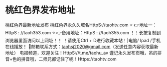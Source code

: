 # 桃红色界发布地址
桃红色界最新地址发布 桃红色界永久久域名HttpS://taohtv.com ⭐️ 👉地址一：HttpS : //taoh353.com ⭐️ 👉备用地址：HttpS : //taoh355.com ！️！️长按复制到浏览器里面访问以上网址！️！️ ！️请使用Ctrl + D进行收藏本站！|电脑/ Ipad /手机在线播放！️ 📧邮箱联系方式：taohsj2020@gmail.com（发送任意内容获取最新地址） 电报频道，欢迎关注！HttpS://t.me/taohu_av 谨记永久发布页哦，吊的拼音+色的拼音哦，二师兄都记住了呢！Https://taohtv.com

